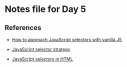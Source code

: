 # Notes file for Day 5

## References

- [How to approach JavaScript selectors with vanilla JS](https://gomakethings.com/how-to-approach-javascript-selectors-with-vanilla-js/)
  
- [JavaScript selector strategy](https://gomakethings.com/javascript-selector-strategy/)

- [JavaScript selectors in HTML](https://gomakethings.com/javascript-selectors-in-html/)